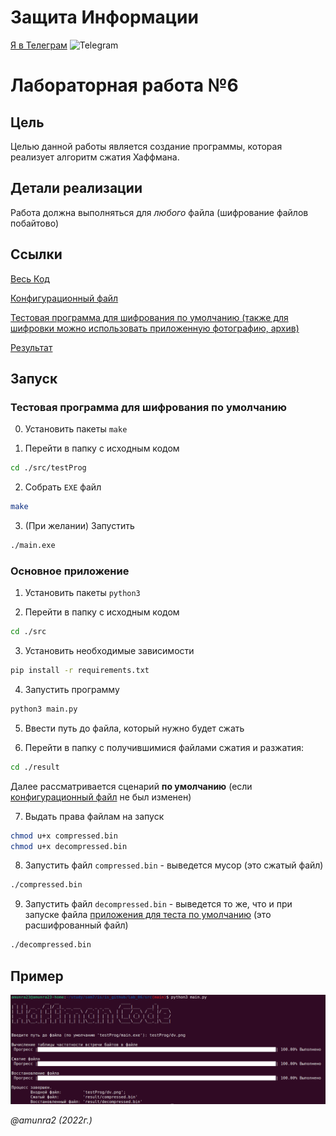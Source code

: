 # Защита Информации

 [Я в Телеграм](https://t.me/amunra2) <img src="https://img.icons8.com/external-tal-revivo-shadow-tal-revivo/344/external-telegram-is-a-cloud-based-instant-messaging-and-voice-over-ip-service-logo-shadow-tal-revivo.png" alt="Telegram" width=15>

# Лабораторная работа №6

## Цель

Целью данной работы является создание программы, которая реализует алгоритм сжатия Хаффмана.

## Детали реализации

Работа должна выполняться для _любого_ файла (шифрование файлов побайтово)

## Ссылки

[Весь Код](./src)

[Конфигурационный файл](./src/config.py)

[Тестовая программа для шифрования по умолчанию (также для шифровки можно использовать приложенную фотографию, архив)](./src/testProg/)

[Результат](./src/result/)


## Запуск

### Тестовая программа для шифрования по умолчанию

0. Установить пакеты `make`

1. Перейти в папку с исходным кодом
   
```bash
cd ./src/testProg
```

2. Собрать `EXE` файл
   
```bash
make
```

3. (При желании) Запустить

```bash
./main.exe
```


### Основное приложение

1. Установить пакеты `python3`

2. Перейти в папку с исходным кодом
   
```bash
cd ./src
```

3. Установить необходимые зависимости
```bash
pip install -r requirements.txt
```

4. Запустить программу
   
```bash
python3 main.py
```

5. Ввести путь до файла, который нужно будет сжать


6. Перейти в папку с получившимися файлами сжатия и разжатия:

```bash
cd ./result
```

Далее рассматривается сценарий __по умолчанию__ (если [конфигурационный файл](./src/config.py) не был изменен)

7. Выдать права файлам на запуск
   
```bash
chmod u+x compressed.bin
chmod u+x decompressed.bin
```

8. Запустить файл `compressed.bin` - выведется мусор (это сжатый файл)

```bash
./compressed.bin
```

9. Запустить файл `decompressed.bin` - выведется то же, что и при запуске файла [приложения для теста по умолчанию](./src/testProg/) (это расшифрованный файл)

```bash
./decompressed.bin
```


## Пример

<img src="./img/example.png"/>

_@amunra2 (2022г.)_
